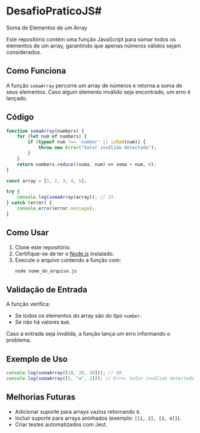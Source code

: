 # DesafioPraticoJS# 
Soma de Elementos de um Array

Este repositório contém uma função JavaScript para somar todos os elementos de um array, garantindo que apenas números válidos sejam considerados.

## Como Funciona
A função `somaArray` percorre um array de números e retorna a soma de seus elementos. Caso algum elemento inválido seja encontrado, um erro é lançado.

## Código
```javascript
function somaArray(numbers) {
    for (let num of numbers) {
        if (typeof num !== 'number' || isNaN(num)) {
            throw new Error("Valor inválido detectado");
        }
    }
    return numbers.reduce((soma, num) => soma + num, 0);
}

const array = [1, 2, 3, 4, 5];

try {
    console.log(somaArray(array)); // 15
} catch (error) {
    console.error(error.message);
}
```

## Como Usar
1. Clone este repositório.
2. Certifique-se de ter o [Node.js](https://nodejs.org/) instalado.
3. Execute o arquivo contendo a função com:
   ```sh
   node nome_do_arquivo.js
   ```

## Validação de Entrada
A função verifica:
- Se todos os elementos do array são do tipo `number`.
- Se não há valores `NaN`.

Caso a entrada seja inválida, a função lança um erro informando o problema.

## Exemplo de Uso
```javascript
console.log(somaArray([10, 20, 30])); // 60
console.log(somaArray([5, "a", 2])); // Erro: Valor inválido detectado
```

## Melhorias Futuras
- Adicionar suporte para arrays vazios retornando `0`.
- Incluir suporte para arrays aninhados (exemplo: `[[1, 2], [3, 4]]`).
- Criar testes automatizados com Jest.



